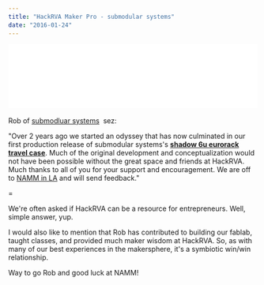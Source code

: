 ```yaml
---
title: "HackRVA Maker Pro - submodular systems"
date: "2016-01-24"
---
```


[![submodular](images/submodular.png)](http://www.hackrva.org/blog/wp-content/uploads/2016/01/submodular.png)

Rob of [submodluar systems](http://submodularsystems.com/)  sez:

"Over 2 years ago we started an odyssey that has now culminated in our first production release of submodular systems's [**shadow 6u eurorack travel case**](http://submodularsystems.com/shop/shadow). Much of the original development and conceptualization would not have been possible without the great space and friends at HackRVA. Much thanks to all of you for your support and encouragement. We are off to [NAMM in LA](https://www.namm.org/) and will send feedback."

\=

We're often asked if HackRVA can be a resource for entrepreneurs. Well, simple answer, yup.

I would also like to mention that Rob has contributed to building our fablab, taught classes, and provided much maker wisdom at HackRVA. So, as with many of our best experiences in the makersphere, it's a symbiotic win/win relationship.

Way to go Rob and good luck at NAMM!
